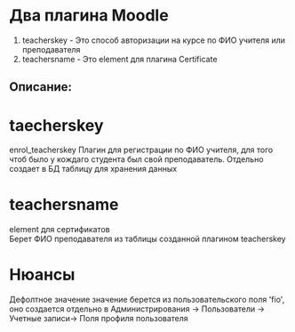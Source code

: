 # Два плагина Moodle
  1. teacherskey - Это способ авторизации на курсе по ФИО учителя или преподавателя
  2. teachersname - Это element для плагина Certificate

## Описание:
# taecherskey 
enrol_teacherskey
Плагин для регистрации по ФИО учителя, для того чтоб было у кождаго студента был свой преподаватель.
Отдельно создает в БД таблицу для хранения данных

# teachersname 
element для сертификатов<br>
Берет ФИО преподавателя из таблицы созданной плагином teacherskey

# Нюансы
Дефолтное значение значение берется из пользовательского поля 'fio', <br>
оно создается отдельно в Администрирования -> Пользователи -> Учетные записи-> Поля профиля пользователя


